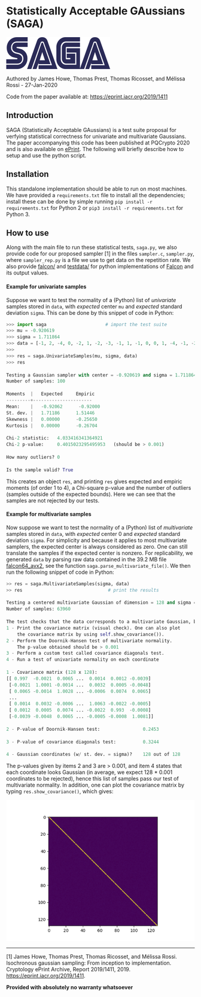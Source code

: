 # Statistically Acceptable GAussians (SAGA)

![Joke-Logo](images/saga.png)

Authored by James Howe, Thomas Prest, Thomas Ricosset, and Mélissa Rossi - 27-Jan-2020

Code from the paper available at: https://eprint.iacr.org/2019/1411

## Introduction

SAGA (Statistically Acceptable GAussians) is a test suite proposal for verfying statistical correctness for univariate and multivariate Gaussians. The paper accompanying this code has been published at PQCrypto 2020 and is also available on [ePrint](https://eprint.iacr.org/2019/1411). The following will briefly describe how to setup and use the python script.

## Installation

This standalone implementation should be able to run on most machines. We have provided a `requirements.txt` file to install all the dependencies; install these can be done by simple running `pip install -r requirements.txt` for Python 2 or `pip3 install -r requirements.txt` for Python 3.

## How to use

Along with the main file to run these statistical tests, `saga.py`, we also provide code for our proposed sampler [1] in the files `sampler.c`, `sampler.py`, where `sampler_rep.py` is a file we use to get data on the repetition rate. We also provide [falcon/](code/falcon) and [testdata/](code/testdata) for python implementations of [Falcon](https://falcon-sign.info/) and its output values.

#### Example for univariate samples

Suppose we want to test the normality of a (Python) list of *univariate* samples stored in `data`, with *expected* center `mu` and *expected* standard deviation `sigma`. This can be done by this snippet of code in Python:

```python
>>> import saga                      # import the test suite
>>> mu = -0.920619
>>> sigma = 1.711864
>>> data = [-1, 2, -4, 0, -2, 1, -2, -3, -1, 1, -1, 0, 0, 1, -4, -1, -2, -2, -1, 0, 1, -1, 2, -3, 2, 0, -1, -2, 0, -3, -1, -2, -1, 1, -5, -1, -2, -2, -1, 0, 2, 1, 0, 0, 1, -1, -2, -2, -1, 0, 2, -2, -1, -3, 0, 0, 0, -2, 0, 0, 0, -3, -4, 0, 1, -1, 0, -1, 1, -3, 0, 0, -3, 0, -4, -1, -2, 0, 0, -2, -2, -1, 1, -1, 0, -2, -2, -2, 0, -1, -4, -2, 0, -2, -2, 1, -1, 0, -3, -1]
>>>
>>> res = saga.UnivariateSamples(mu, sigma, data)
>>> res

Testing a Gaussian sampler with center = -0.920619 and sigma = 1.711864
Number of samples: 100

Moments  |   Expected     Empiric
---------+----------------------
Mean:    |   -0.92062      -0.92000
St. dev. |   1.71186      1.51446
Skewness |   0.00000      -0.25650
Kurtosis |   0.00000      -0.26704

Chi-2 statistic:   4.033416341364921
Chi-2 p-value:     0.4015023295495953   (should be > 0.001)

How many outliers? 0

Is the sample valid? True
```

This creates an object `res`, and printing `res` gives expected and empiric moments (of order 1 to 4), a Chi-square p-value and the number of outliers (samples outside of the expected bounds). Here we can see that the samples are not rejected by our tests.

#### Example for multivariate samples

Now suppose we want to test the normality of a (Python) list of *multivariate* samples stored in `data`, with *expected* center 0 and *expected* standard deviation `sigma`. For simplicity and because it applies to most multivariate samplers, the expected center is always considered as zero. One can still translate the samples if the expected center is nonzero. For replicability, we generated `data` by parsing raw data contained in the 39.2 MB file [falcon64_avx2](code/testdata/falcon64_avx2), see the function `saga.parse_multivariate_file()`. We then run the following snippet of code in Python:

```python
>> res = saga.MultivariateSamples(sigma, data)
>> res                                # print the results

Testing a centered multivariate Gaussian of dimension = 128 and sigma = 171.831
Number of samples: 63960

The test checks that the data corresponds to a multivariate Gaussian, by doing the following:
1 - Print the covariance matrix (visual check). One can also plot
    the covariance matrix by using self.show_covariance()).
2 - Perform the Doornik-Hansen test of multivariate normality.
    The p-value obtained should be > 0.001
3 - Perform a custom test called covariance diagonals test.
4 - Run a test of univariate normality on each coordinate

1 - Covariance matrix (128 x 128):
[[ 0.997  -0.0021  0.0065 ...  0.0014  0.0012 -0.0039]
 [-0.0021  1.0001 -0.0014 ...  0.0032  0.0005 -0.0048]
 [ 0.0065 -0.0014  1.0028 ... -0.0006  0.0074  0.0065]
 ...
 [ 0.0014  0.0032 -0.0006 ...  1.0063 -0.0022 -0.0005]
 [ 0.0012  0.0005  0.0074 ... -0.0022  0.993  -0.0008]
 [-0.0039 -0.0048  0.0065 ... -0.0005 -0.0008  1.0081]]

2 - P-value of Doornik-Hansen test:                0.2453

3 - P-value of covariance diagonals test:          0.3244

4 - Gaussian coordinates (w/ st. dev. = sigma)?    128 out of 128
```

The p-values given by items 2 and 3 are > 0.001, and item 4 states that each coordinate looks Gaussian (in average, we expect 128 * 0.001 coordinates to be rejected), hence this list of samples pass our test of multivariate normality. In addition, one can plot the covariance matrix by typing `res.show_covariance()`, which gives:

![covariance](images/covariance.png)

***

[1] James Howe, Thomas Prest, Thomas Ricosset, and Mélissa Rossi. Isochronous gaussian sampling: From inception to implementation. Cryptology ePrint Archive, Report 2019/1411, 2019. https://eprint.iacr.org/2019/1411.

**Provided with absolutely no warranty whatsoever**
